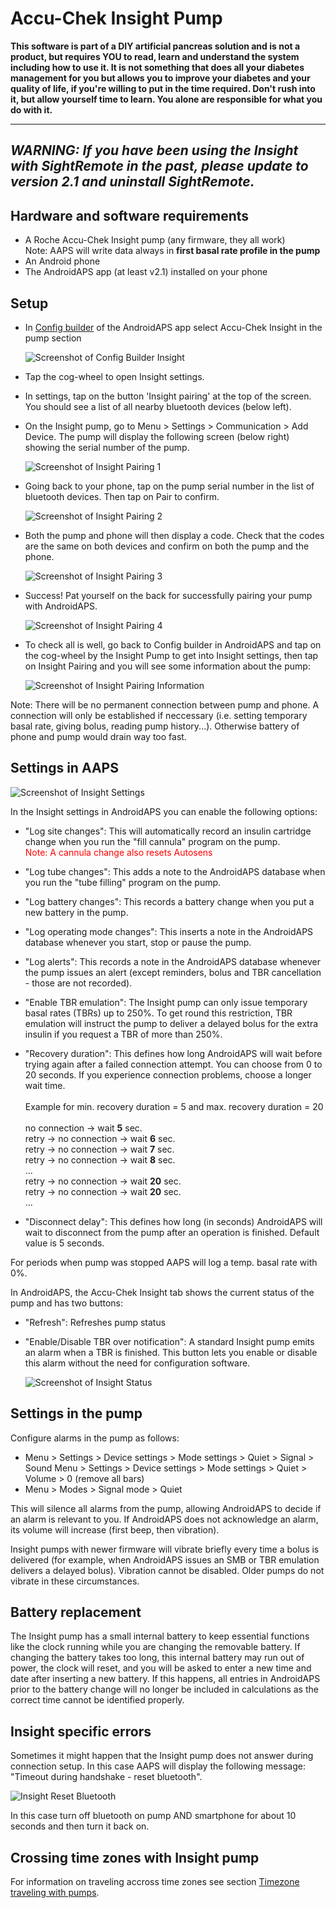 # Accu-Chek Insight Pump

**This software is part of a DIY artificial pancreas solution and is not a product, but
requires YOU to read, learn and understand the system including how to use it.
It is not something that does all your diabetes management for you but
allows you to improve your diabetes and your quality of life, 
if you're willing to put in the time required. Don't rush into it,
but allow yourself time to learn. You alone are responsible for what
you do with it.**

---
***WARNING:** If you have been using the Insight with **SightRemote** in the past, please **update to version 2.1** and **uninstall SightRemote**.*
---




## Hardware and software requirements

- A Roche Accu-Chek Insight pump (any firmware, they all work)
<br>   Note: AAPS will write data always in <b>first basal rate profile in the pump</b>
- An Android phone
- The AndroidAPS app (at least v2.1) installed on your phone


## Setup

- In [Config builder](../Configuration/Config-Builder) of the AndroidAPS app select Accu-Chek Insight in the pump section

   ![Screenshot of Config Builder Insight](../../images/Insight_ConfigBuilder.png)

- Tap the cog-wheel to open Insight settings.
- In settings, tap on the button 'Insight pairing' at the top of the screen. You should see a list of all nearby bluetooth devices (below left).
 - On the Insight pump, go to Menu > Settings > Communication > Add Device. The pump will display the following screen (below right) showing the serial number of the pump.
 
   ![Screenshot of Insight Pairing 1](../../images/Insight_Pairing1.png)

- Going back to your phone, tap on the pump serial number in the list of bluetooth devices. Then tap on Pair to confirm. 

   ![Screenshot of Insight Pairing 2](../../images/Insight_Pairing2.png)

- Both the pump and phone will then display a code. Check that the codes are the same on both devices and confirm on both the pump and the phone.

   ![Screenshot of Insight Pairing 3](../../images/Insight_Pairing3.png)

- Success! Pat yourself on the back for successfully pairing your pump with AndroidAPS.

   ![Screenshot of Insight Pairing 4](../../images/Insight_Pairing4.png)

- To check all is well, go back to Config builder in AndroidAPS and tap on the cog-wheel by the Insight Pump to get into Insight settings, then tap on Insight Pairing and you will see some information about the pump:

   ![Screenshot of Insight Pairing Information](../../images/Insight_PairingInformation.png)

Note: There will be no permanent connection between pump and phone. A connection will only be established if neccessary (i.e. setting temporary basal rate, giving bolus, reading pump history...). Otherwise battery of phone and pump would drain way too fast.

## Settings in AAPS

   ![Screenshot of Insight Settings](../images/Insight_pairing.png)
  
In the Insight settings in AndroidAPS you can enable the following options:
- "Log site changes": This will automatically record an insulin cartridge change when you run the "fill cannula" program on the pump.<br><font color="red">Note: A cannula change also resets Autosens</b></font>
- "Log tube changes": This adds a note to the AndroidAPS database when you run the "tube filling" program on the pump.
- "Log battery changes": This records a battery change when you put a new battery in the pump.
- "Log operating mode changes": This inserts a note in the AndroidAPS database whenever you start, stop or pause the pump.
- "Log alerts": This records a note in the AndroidAPS database whenever the pump issues an alert (except reminders, bolus and TBR cancellation - those are not recorded).
- "Enable TBR emulation": The Insight pump can only issue temporary basal rates (TBRs) up to 250%. To get round this restriction, TBR emulation will instruct the pump to deliver a delayed bolus for the extra insulin if you request a TBR of more than 250%.
- "Recovery duration": This defines how long AndroidAPS will wait before trying again after a failed connection attempt. You can choose from 0 to 20 seconds. If you experience connection problems, choose a longer wait time. 
    <br><br>Example for min. recovery duration = 5 and max. recovery duration = 20
    <br><br>no connection -> wait <b>5</b> sec.
      <br>  retry -> no connection -> wait <b>6</b> sec.
      <br>  retry -> no connection -> wait <b>7</b> sec.
      <br>  retry -> no connection -> wait <b>8</b> sec.
      <br>...
      <br>retry -> no connection -> wait <b>20</b> sec.
      <br>retry -> no connection -> wait <b>20</b> sec.
      <br>...
      
- "Disconnect delay": This defines how long (in seconds) AndroidAPS will wait to disconnect from the pump after an operation is finished. Default value is 5 seconds.

For periods when pump was stopped AAPS will log a temp. basal rate with 0%.

In AndroidAPS, the Accu-Chek Insight tab shows the current status of the pump and has two buttons:
- "Refresh": Refreshes pump status
- "Enable/Disable TBR over notification": A standard Insight pump emits an alarm when a TBR is finished. This button lets you enable or disable this alarm without the need for configuration software.

   ![Screenshot of Insight Status](../../images/Insight_Status2.png)

## Settings in the pump

Configure alarms in the pump as follows:
- Menu > Settings > Device settings > Mode settings > Quiet > Signal > Sound Menu > Settings > Device settings > Mode settings > Quiet > Volume > 0 (remove all bars)
- Menu > Modes > Signal mode > Quiet

This will silence all alarms from the pump, allowing AndroidAPS to decide if an alarm is relevant to you. If AndroidAPS does not acknowledge an alarm, its volume will increase (first beep, then vibration).

Insight pumps with newer firmware will vibrate briefly every time a bolus is delivered (for example, when AndroidAPS issues an SMB or TBR emulation delivers a delayed bolus). Vibration cannot be disabled. Older pumps do not vibrate in these circumstances.

## Battery replacement

The Insight pump has a small internal battery to keep essential functions like the clock running while you are changing the removable battery. If changing the battery takes too long, this internal battery may run out of power, the clock will reset, and you will be asked to enter a new time and date after inserting a new battery. If this happens, all entries in AndroidAPS prior to the battery change will no longer be included in calculations as the correct time cannot be identified properly.

## Insight specific errors

Sometimes it might happen that the Insight pump does not answer during connection setup. In this case AAPS will display the following message: "Timeout during handshake - reset bluetooth".

![Insight Reset Bluetooth](../images/Insight_ResetBT.png)

In this case turn off bluetooth on pump AND smartphone for about 10 seconds and then turn it back on.

## Crossing time zones with Insight pump

For information on traveling accross time zones see section [Timezone traveling with pumps](../Usage/Timezone-traveling#insight).

